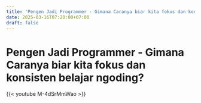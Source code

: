 ```yaml
---
title: 'Pengen Jadi Programmer - Gimana Caranya biar kita fokus dan konsisten belajar ngoding?'
date: 2025-03-16T07:20:00+07:00
draft: false
---
```


# Pengen Jadi Programmer - Gimana Caranya biar kita fokus dan konsisten belajar ngoding?

{{< youtube M-4dSrMmWao >}}
